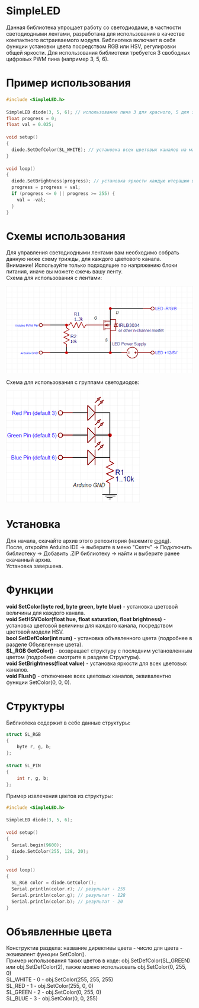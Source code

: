 # SimpleLED
Данная библиотека упрощает работу со светодиодами, в частности светодиодными лентами, разработана для использования в качестве компактного встраиваемого модуля. Библиотека включает в себя функции установки цвета посредством RGB или HSV, регулировки общей яркости. Для использования библиотеки требуется 3 свободных цифровых PWM пина (например 3, 5,
6).

# Пример использования
```c++
#include <SimpleLED.h>

SimpleLED diode(3, 5, 6); // использование пина 3 для красного, 5 для зелёного, 6 для синего цветового канала.
float progress = 0;
float val = 0.025;

void setup() 
{
  diode.SetDefColor(SL_WHITE); // установка всех цветовых каналов на максимум (т.е. белый цвет)
}

void loop() 
{
  diode.SetBrightness(progress); // установка яркости каждую итерацию цикла
  progress = progress + val;
  if (progress <= 0 || progress >= 255) {
    val = -val;
  }
}
```

# Схемы использования
Для управления светодиодными лентами вам необходимо собрать данную ниже схему трижды, для каждого цветового канала.<br>
Внимание! Используйте только подходящие по напряжению блоки питания, иначе вы можете сжечь вашу ленту.<br>
Схема для использования с лентами:

![Preview](https://github.com/SNMetamorph/SimpleLED/blob/master/mosfetscheme.png?raw=true)

Схема для использования с группами светодиодов:

![Preview](https://github.com/SNMetamorph/SimpleLED/blob/master/ledscheme.png?raw=true)

# Установка
Для начала, скачайте архив этого репозитория (нажмите <a href="https://github.com/SNMetamorph/SimpleLED/archive/master.zip">сюда</a>).<br> 
После, откройте Arduino IDE -> выберите в меню "Скетч" -> Подключить библиотеку -> Добавить .ZIP библиотеку -> найти и выберите ранее скачанный архив.<br> Установка завершена.

# Функции
<b>void SetColor(byte red, byte green, byte blue)</b> - установка цветовой величины для каждого канала.<br>
<b>void SetHSVColor(float hue, float saturation, float brightness)</b> - установка цветовой величины для каждого канала, посредством цветовой модели HSV.<br>
<b>bool SetDefColor(int num)</b> - установка объявленного цвета (подробнее в разделе Объявленные цвета).<br>
<b>SL_RGB GetColor()</b> - возвращает структуру с последним установленным цветом (подробнее смотрите в разделе Структуры).<br>
<b>void SetBrightness(float value)</b> - установка яркости для всех цветовых каналов.<br>
<b>void Flush()</b> - отключение всех цветовых каналов, эквивалентно функции SetColor(0, 0, 0).<br>

# Структуры
Библиотека содержит в себе данные структуры:
```c++
struct SL_RGB 
{
	byte r, g, b;
};

struct SL_PIN 
{
	int r, g, b;
};
```
Пример извлечения цветов из структуры:
```c++
#include <SimpleLED.h>

SimpleLED diode(3, 5, 6);

void setup()
{
  Serial.begin(9600);
  diode.SetColor(255, 128, 20);
}

void loop()
{
  SL_RGB color = diode.GetColor();
  Serial.println(color.r); // результат - 255
  Serial.println(color.g); // результат - 128
  Serial.println(color.b); // результат - 20
}
```
# Объявленные цвета
Конструктив раздела: название директивы цвета - число для цвета - эквивалент функции SetColor().<br>
Пример использования таких цветов в коде: obj.SetDefColor(SL_GREEN) или obj.SetDefColor(2), также можно использовать obj.SetColor(0, 255, 0)<br>
SL_WHITE - 0 - obj.SetColor(255, 255, 255)<br>
SL_RED - 1 - obj.SetColor(255, 0, 0)<br>
SL_GREEN - 2 - obj.SetColor(0, 255, 0)<br>
SL_BLUE - 3 - obj.SetColor(0, 0, 255)<br>

